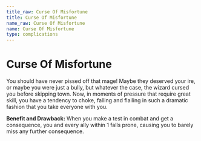 ```yaml
---
title_raw: Curse Of Misfortune
title: Curse Of Misfortune
name_raw: Curse Of Misfortune
name: Curse Of Misfortune
type: complications
---
```


# Curse Of Misfortune

You should have never pissed off that mage! Maybe they deserved your ire, or maybe you were just a bully, but whatever the case, the wizard cursed you before skipping town. Now, in moments of pressure that require great skill, you have a tendency to choke, falling and flailing in such a dramatic fashion that you take everyone with you.

**Benefit and Drawback:** When you make a test in combat and get a consequence, you and every ally within 1 falls prone, causing you to barely miss any further consequence.
